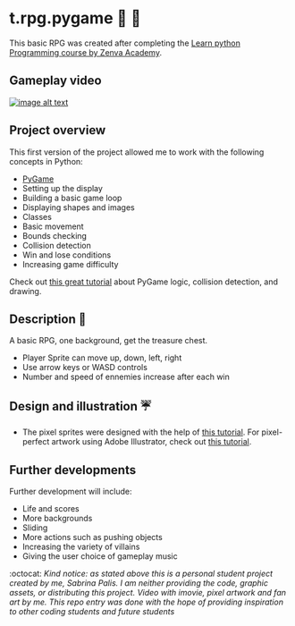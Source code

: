 # t.rpg.pygame :seedling: :shell:

This basic RPG was created after completing the [Learn python Programming course by Zenva Academy](https://academy.zenva.com/certificate/53d92223/). 

## Gameplay video 

[![image alt text](https://user-images.githubusercontent.com/39020690/51515965-9e2c5d00-1de3-11e9-90a1-dad92ff8dfb4.png)](https://youtu.be/6cN9-NaSm1Y)

## Project overview 

This first version of the project allowed me to work with the following concepts in Python:

* [PyGame](https://www.pygame.org/wiki/about)
* Setting up the display
* Building a basic game loop
* Displaying shapes and images
* Classes
* Basic movement
* Bounds checking
* Collision detection
* Win and lose conditions
* Increasing game difficulty

Check out [this great tutorial](https://realpython.com/pygame-a-primer/) about PyGame logic, collision detection, and drawing. 

## Description :herb:

A basic RPG, one background, get the treasure chest.
* Player Sprite can move up, down, left, right
* Use arrow keys or WASD controls
* Number and speed of ennemies increase after each win

## Design and illustration :umbrella:

* The pixel sprites were designed with the help of [this tutorial](https://design.tutsplus.com/tutorials/render-a-simple-3d-pixel-space-invaders-in-adobe-illustrator--cms-21185). For pixel-perfect artwork using Adobe Illustrator, check out [this tutorial](https://design.tutsplus.com/tutorials/how-to-create-pixel-perfect-artwork-using-adobe-illustrator--cms-23907).

## Further developments

Further development will include:
* Life and scores
* More backgrounds
* Sliding
* More actions such as pushing objects
* Increasing the variety of villains
* Giving the user choice of gameplay music

:octocat: *Kind notice: as stated above this is a personal student project created by me, Sabrina Palis. I am neither providing the code, graphic assets, or distributing this project. Video with imovie, pixel artwork and fan art by me. This repo entry was done with the hope of providing inspiration to other coding students and future students* 
